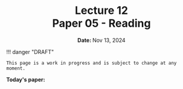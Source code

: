 <h1 align="center">
<b>Lecture 12</b><br>
Paper 05 - Reading
</h1>
<p align="center"><b>Date: </b>Nov 13, 2024</p>

!!! danger "DRAFT"

    This page is a work in progress and is subject to change at any moment.

**Today's paper:**
